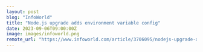 ```yaml
---
layout: post
blog: "InfoWorld"
title: "Node.js upgrade adds environment variable config"
date: 2023-09-06T09:00:00Z
image: images/infoworld.png
remote_url: "https://www.infoworld.com/article/3706095/nodejs-upgrade-adds-environment-variable-config.html#tk.rss_applicationdevelopment"
---
```

